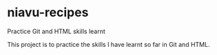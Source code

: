 # niavu-recipes
Practice Git and HTML skills learnt

This project is to practice the skills I have learnt so far in Git and HTML.